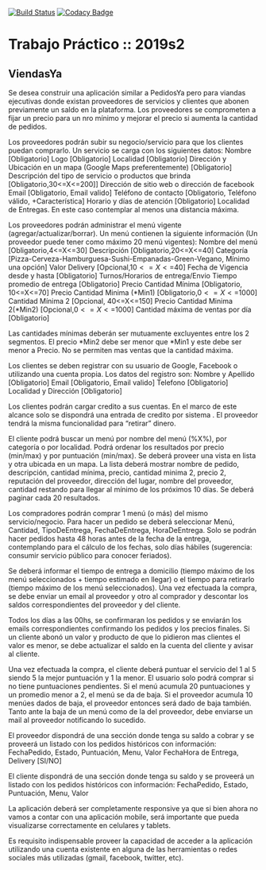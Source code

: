 
[![Build Status](https://travis-ci.org/clever-ch/Grupo-C1F-022019.svg?branch=master)](https://travis-ci.org/clever-ch/Grupo-C1F-022019)
[![Codacy Badge](https://api.codacy.com/project/badge/Grade/c60c6bb5a7e244498b97eb13e1fe2d42)](https://www.codacy.com/manual/clever.chuky/Grupo-C1F-022019?utm_source=github.com&amp;utm_medium=referral&amp;utm_content=clever-ch/Grupo-C1F-022019&amp;utm_campaign=Badge_Grade)

# Trabajo Práctico :: 2019s2

## ViendasYa

Se desea construir una aplicación similar a PedidosYa pero para viandas ejecutivas donde existan proveedores de servicios y clientes que abonen previamente un saldo en la plataforma. Los proveedores se comprometen a fijar un precio para un nro mínimo y mejorar el precio si aumenta la cantidad de pedidos.

Los proveedores podrán subir su negocio/servicio para que los clientes puedan comprarlo. Un servicio se carga con los siguientes datos:
Nombre [Obligatorio]
Logo [Obligatorio]
Localidad   [Obligatorio]
Dirección y Ubicación en un mapa (Google Maps preferentemente) [Obligatorio]
Descripción del tipo de servicio o productos que brinda [Obligatorio,30<=X<=200]]
Dirección de sitio web o dirección de facebook
Email [Obligatorio, Email valido]
Teléfono de contacto [Obligatorio, Teléfono válido, +Característica]
Horario y días de atención [Obligatorio]
Localidad de Entregas. En este caso contemplar al menos una distancia máxima.

Los proveedores podrán administrar el menú vigente (agregar/actualizar/borrar). Un menú contienen la siguiente información (Un proveedor puede tener como máximo 20 menú vigentes):
Nombre del menú  [Obligatorio,4<=X<=30]
Descripción  [Obligatorio,20<=X<=40]
Categoría [Pizza-Cerveza-Hamburguesa-Sushi-Empanadas-Green-Vegano, Mínimo una opción]
Valor Delivery [Opcional,$10<=X<=$40]
Fecha de Vigencia desde y hasta [Obligatorio]
Turnos/Horarios de entrega/Envio
Tiempo promedio de entrega [Obligatorio]
Precio 
Cantidad Mínima [Obligatorio, 10<=X<=70]
Precio Cantidad Minima  (*Min1) [Obligatorio,$0<=X<=$1000]
Cantidad Mínima 2 [Opcional, 40<=X<=150]
Precio Cantidad Minima 2(*Min2)  [Opcional,$0<=X<=$1000]
Cantidad  máxima de ventas por día [Obligatorio]

Las cantidades mínimas deberán ser  mutuamente excluyentes entre los 2 segmentos. El precio *Min2 debe ser menor que *Min1 y este debe ser menor a Precio. No se permiten mas ventas que la cantidad máxima.

Los clientes se deben registrar con su usuario de Google, Facebook o utilizando una cuenta propia. Los datos del registro son:
Nombre y Apellido  [Obligatorio]
Email [Obligatorio, Email valido]
Telefono [Obligatorio]
Localidad y Dirección  [Obligatorio]

Los clientes podrán cargar credito a sus cuentas. En el marco de este alcance solo se dispondrá una entrada de credito por sistema . El proveedor tendrá la misma funcionalidad para “retirar” dinero.

El cliente podrá buscar un menú por nombre del menú (%X%), por categoría o por localidad. Podrá ordenar los resultados por precio (min/max) y por puntuación (min/max). Se deberá proveer una vista en lista y otra ubicada en un mapa. La  lista deberá mostrar nombre de pedido, descripción,  cantidad mínima, precio, cantidad minima 2, precio 2, reputación del proveedor, dirección del lugar, nombre del proveedor, cantidad restando para llegar al mínimo de los próximos 10 días. Se deberá paginar cada 20 resultados.

Los compradores podrán comprar 1 menú (o más) del mismo servicio/negocio. Para hacer un pedido se deberá seleccionar Menú, Cantidad, TipoDeEntrega, FechaDeEntrega, HoraDeEntrega. Solo se podrán hacer pedidos hasta 48 horas antes de la fecha de la entrega, contemplando para el cálculo de los fechas, solo días hábiles (sugerencia: consumir servicio público para conocer feriados).

Se deberá informar el tiempo de entrega a domicilio (tiempo máximo de los menú seleccionados + tiempo estimado en llegar) o el tiempo para retirarlo (tiempo máximo de los menú seleccionados). Una vez efectuada la compra, se debe enviar un email al proveedor y otro al comprador y descontar los saldos correspondientes del proveedor y del cliente.

Todos los días a las 00hs, se confirmaran los pedidos y se enviarán los emails correspondientes confirmando los pedidos y los precios finales. Si un cliente abonó un valor y producto de que lo pidieron mas clientes el valor es menor, se debe actualizar el saldo en la cuenta del cliente y avisar al cliente.

Una vez efectuada la compra, el cliente deberá puntuar el servicio del 1 al 5 siendo 5 la mejor puntuación y 1 la menor. El usuario solo podrá comprar si no tiene puntuaciones pendientes. Si el menú acumula 20 puntuaciones y un promedio menor a 2, el menú se da de baja. Si el proveedor acumula 10 menúes dados de baja, el proveedor entonces será dado de baja también. Tanto ante la baja de un menú como de la del proveedor, debe enviarse un mail al proveedor notificando lo sucedido.

El proveedor dispondrá de una sección donde tenga su saldo a cobrar y se proveerá un listado con los pedidos históricos con información: FechaPedido, Estado, Puntuación, Menu, Valor FechaHora de Entrega, Delivery [SI/NO]

El cliente dispondrá de una sección donde tenga su saldo  y se proveerá un listado con los pedidos históricos con información: FechaPedido, Estado, Puntuación, Menu, Valor


La aplicación deberá ser completamente responsive ya que si bien ahora no vamos a contar con una aplicación mobile, será importante que pueda visualizarse correctamente en celulares y tablets. 

Es requisito indispensable proveer la capacidad de acceder a la aplicación utilizando una cuenta existente en alguna de las herramientas o redes sociales más utilizadas (gmail, facebook, twitter, etc). 
